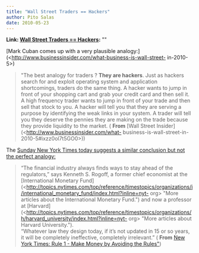 ```yaml
---
title: "Wall Street Traders == Hackers"
author: Pito Salas
date: 2010-05-23
---
```


**Link: [Wall Street Traders == Hackers](None):** ""



[Mark Cuban comes up with a very plausible
analogy:](<http://www.businessinsider.com/what-business-is-wall-street-
in-2010-5>)

> "The best analogy for traders  ? **They are hackers**. Just as hackers
> search for and exploit operating system and application shortcomings,
> traders do the same thing.  A hacker wants to jump in front of your shopping
> cart and grab your credit card and then sell it.  A high frequency trader
> wants to jump in front of your trade and then sell that stock to you. A
> hacker will tell you that they are serving a purpose by identifying the weak
> links in your system. A trader will tell you they deserve the pennies they
> are making on the trade because they provide liquidity to the market. (
> **From** [Wall Street Insider](<http://www.businessinsider.com/what-
> business-is-wall-street-in-2010-5#ixzz0ol7t5GO0>))

The [Sunday New York Times today suggests a similar conclusion but not the
perfect analogy:  
](<http://www.nytimes.com/2010/05/23/weekinreview/23goodman.html>)

> “The financial industry always finds ways to stay ahead of the  
> regulators,” says Kenneth S. Rogoff, a former chief economist at the
> [International Monetary
> Fund](<http://topics.nytimes.com/top/reference/timestopics/organizations/i/international_monetary_fund/index.html?inline=nyt-
> org> "More articles about the International Monetary Fund.") and now a
> professor at
> [Harvard](<http://topics.nytimes.com/top/reference/timestopics/organizations/h/harvard_university/index.html?inline=nyt-
> org> "More articles about Harvard University.").  
>  “Whatever law they design today, if it’s not updated in 15 or so years,  
>  it will be completely ineffective, completely irrelevant.” ( **From** [New
> York Times: Rule 1 - Make Money by Avoiding the
> Rules"](<http://www.nytimes.com/2010/05/23/weekinreview/23goodman.html>))


